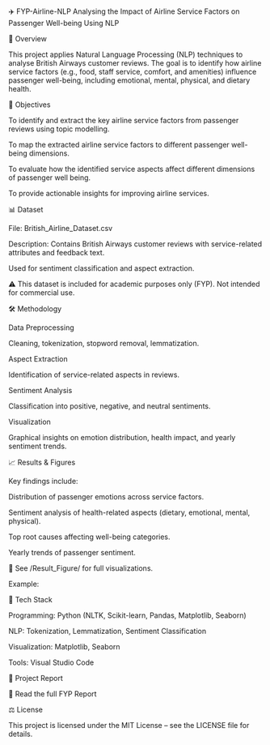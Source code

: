 ✈️ FYP-Airline-NLP
Analysing the Impact of Airline Service Factors on Passenger Well-being Using NLP

📌 Overview

This project applies Natural Language Processing (NLP) techniques to analyse British Airways customer reviews.
The goal is to identify how airline service factors (e.g., food, staff service, comfort, and amenities) influence passenger well-being, including emotional, mental, physical, and dietary health.

🎯 Objectives

To identify and extract the key airline service factors from passenger reviews using topic 
modelling.

To map the extracted airline service factors to different passenger well-being dimensions. 

To evaluate how the identified service aspects affect different dimensions of passenger well
being.

To provide actionable insights for improving airline services.

📊 Dataset

File: British_Airline_Dataset.csv

Description: Contains British Airways customer reviews with service-related attributes and feedback text.

Used for sentiment classification and aspect extraction.

⚠️ This dataset is included for academic purposes only (FYP). Not intended for commercial use.

🛠️ Methodology

Data Preprocessing

Cleaning, tokenization, stopword removal, lemmatization.

Aspect Extraction

Identification of service-related aspects in reviews.

Sentiment Analysis

Classification into positive, negative, and neutral sentiments.

Visualization

Graphical insights on emotion distribution, health impact, and yearly sentiment trends.

📈 Results & Figures

Key findings include:

Distribution of passenger emotions across service factors.

Sentiment analysis of health-related aspects (dietary, emotional, mental, physical).

Top root causes affecting well-being categories.

Yearly trends of passenger sentiment.

📂 See /Result_Figure/ for full visualizations.

Example:

🚀 Tech Stack

Programming: Python (NLTK, Scikit-learn, Pandas, Matplotlib, Seaborn)

NLP: Tokenization, Lemmatization, Sentiment Classification

Visualization: Matplotlib, Seaborn

Tools: Visual Studio Code

📄 Project Report

📘 Read the full FYP Report

⚖️ License

This project is licensed under the MIT License – see the LICENSE
 file for details.
